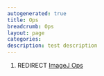 ```yaml
---
autogenerated: true
title: Ops
breadcrumb: Ops
layout: page
categories: 
description: test description
---
```


1.  REDIRECT [ImageJ Ops](ImageJ_Ops)
